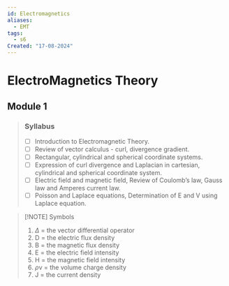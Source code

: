```yaml
---
id: Electromagnetics
aliases:
  - EMT
tags:
  - s6
Created: "17-08-2024"
---
```


# ElectroMagnetics Theory
## Module 1
>### Syllabus
>- [ ] Introduction to Electromagnetic Theory.
>- [ ] Review of vector calculus - curl, divergence gradient.
>- [ ] Rectangular, cylindrical and spherical coordinate systems.
>- [ ] Expression of curl divergence and Laplacian in cartesian, cylindrical and spherical coordinate system.
>- [ ] Electric field and magnetic field, Review of Coulomb’s law, Gauss law and Amperes current law.
>- [ ] Poisson and Laplace equations, Determination of E and V using Laplace equation.




> [!NOTE] Symbols
> 1. $\Delta$ = the vector differential operator
> 2. D = the electric flux density
> 3. B = the magnetic flux density
> 4. E = the electric field intensity
> 5. H = the magnetic field intensity
> 6. $\rho$v = the volume charge density
> 7. J = the current density